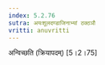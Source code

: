 ```yaml
---
index: 5.2.76
sutra: अयःशूलदण्डाजिनाभ्यां ठक्ठञौ
vritti: anuvritti
---
```


अन्विच्छति  (क्रियापदम्) [5।2।75]